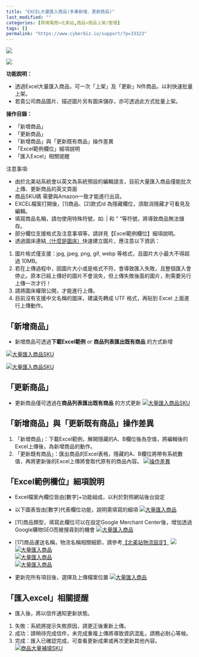 ```yaml
---
title: "EXCEL大量匯入商品(多筆新增、更新商品)"
last_modified: ""
categories: [跨境電商>北美站,商品>商品上架/管理]
tags: []
permalink: "https://www.cyberbiz.io/support/?p=33323"
---
```


![](https://www.cyberbiz.io/support/wp-content/uploads/適用站別.png)

[![](https://www.cyberbiz.io/support/wp-content/uploads/北美站.png)](https://www.cyberbiz.io/support/?page_id=32080)

**功能說明：**  

* 透過Excel大量匯入商品，可一次「上架」及「更新」N件商品，以利快速批量上架。
* 若貴公司商品圖片、描述圖片另有圖床儲存，亦可透過此方式批量上架。

**操作目錄：**

* 「新增商品」
* 「更新商品」
* 「新增商品」與「更新既有商品」操作差異
* 「Excel範例欄位」細項說明
* 「匯入Excel」相關提醒

注意事項:  

* 由於北美站系統會以英文為系統預設的編輯語言，目前大量匯入商品僅能批次上傳、更新商品的英文頁面
* 商品SKU碼 需要與Amazon一致才能進行出貨。
* EXCEL檔案打開後，[1]商品、[2]款式id 為隱藏欄位，須取消隱藏才可看見及編輯。
* 填寫商品名稱，請勿使用特殊符號，如: | 和 ” “等符號，將導致商品無法儲存。
* 部分欄位支援格式及注意事項等，請詳見【Excel範例欄位】細項說明。
* 透過圖床連結[（什麼是圖床）](https://zh.wikipedia.org/wiki/%E7%BD%91%E7%BB%9C%E7%9B%B8%E5%86%8C)快速建立圖片，應注意以下資訊：
1. 圖片格式僅支援：jpg, jpeg, png, gif, webp 等格式，且圖片大小最大不得超過 10MB。
2. 若在上傳過程中，因圖片大小或是格式不符，會導致匯入失敗，且整個匯入會停止。原本已經上傳好的圖片不會消失，但上傳失敗後面的圖片，則需要另行上傳一次才行！
3. 請將圖床權限公開，才能進行上傳。
4. 目前沒有支援中文名稱的圖床，建議先轉成 UTF 格式，再貼到 Excel 上面進行上傳動作。

## 「新增商品」

* 新增商品可透過**下載Excel範例** or **商品列表匯出既有商品** 的方式新增

[![大量匯入商品SKU](https://www.cyberbiz.io/support/wp-content/uploads/下載EXCEL.jpg)](https://www.cyberbiz.io/support/wp-content/uploads/下載EXCEL.jpg)  

[![大量匯入商品SKU](https://www.cyberbiz.io/support/wp-content/uploads/匯出商品-1.jpg)](https://www.cyberbiz.io/support/wp-content/uploads/匯出商品-1.jpg)  

## 「更新商品」

* 更新商品僅可透過在**商品列表匯出既有商品** 的方式更新
[![大量匯入商品SKU](https://www.cyberbiz.io/support/wp-content/uploads/-1-e1663309079169.jpg)](https://www.cyberbiz.io/support/wp-content/uploads/-1-e1663309079169.jpg)  

## 「新增商品」與「更新既有商品」操作差異

1. 「新增商品」：下載Excel範例，解開隱藏的A、B欄位後為空值，將編輯後的Excel上傳後，為新增商品的動作。
2. 「更新既有商品」：匯出商品的Excel表格，隱藏的A、B欄位將帶有系統數值，再將更新後的Excel上傳將會取代原有的商品內容。
[![操作差異](https://www.cyberbiz.io/support/wp-content/uploads/大量匯入商品02.png)](https://www.cyberbiz.io/support/wp-content/uploads/大量匯入商品02.png)  

##  「Excel範例欄位」細項說明

* Excel檔案內欄位皆由[數字]+功能組成，以利於對照網站後台設定
* 以下圖表皆由[數字]代表欄位功能，說明需填寫的細項
[![大量匯入商品]( https://www.cyberbiz.io/support/wp-content/uploads/EXCEL大量匯入商品多筆新增、更新商品04.png)](https://www.cyberbiz.io/support/wp-content/uploads/EXCEL大量匯入商品多筆新增、更新商品04.png)  

* [11]商品類型，填寫此欄位可以在設定Google Merchant Center後，增加透過Google購物SEO而被搜尋到的機會
[![大量匯入商品](https://www.cyberbiz.io/support/wp-content/uploads/EXCEL大量匯入商品多筆新增、更新商品05.png)](https://www.cyberbiz.io/support/wp-content/uploads/EXCEL大量匯入商品多筆新增、更新商品05.png)  

* [17]商品運送名稱，物流名稱相關細節，請參考[【北美站物流設定】](https://www.cyberbiz.io/support/?p=31066#a)
[
](https://www.cyberbiz.io/support/?p=31066#a)[![](https://www.cyberbiz.io/support/wp-content/uploads/EXCEL大量匯入商品多筆新增、更新商品06.png)](https://www.cyberbiz.io/support/wp-content/uploads/EXCEL大量匯入商品多筆新增、更新商品06.png)  
[![大量匯入商品](https://www.cyberbiz.io/support/wp-content/uploads/EXCEL大量匯入商品多筆新增、更新商品07.png)](https://www.cyberbiz.io/support/wp-content/uploads/EXCEL大量匯入商品多筆新增、更新商品07.png)  
[![大量匯入商品](https://www.cyberbiz.io/support/wp-content/uploads/EXCEL大量匯入商品多筆新增、更新商品08.png)](https://www.cyberbiz.io/support/wp-content/uploads/EXCEL大量匯入商品多筆新增、更新商品08.png)  
[![大量匯入商品](https://www.cyberbiz.io/support/wp-content/uploads/EXCEL大量匯入商品多筆新增、更新商品09-1.png)](https://www.cyberbiz.io/support/wp-content/uploads/EXCEL大量匯入商品多筆新增、更新商品09-1.png)  

* 更新完所有項目後，選擇及上傳檔案位置
[![大量匯入商品](https://www.cyberbiz.io/support/wp-content/uploads/EXCEL大量匯入商品-選擇語系.png)](https://www.cyberbiz.io/support/wp-content/uploads/EXCEL大量匯入商品-選擇語系.png)  

## 「匯入excel」相關提醒

* 匯入後，將以信件通知更新狀態。
1. 失敗：系統將提示失敗原因，請更正後重新上傳。
2. 成功：請稍待完成信件，未完成重複上傳將導致資訊混亂，請務必耐心等候。
3. 完成：匯入已確認完成，可查看更新成果或再次更新其他內容。
[![商品大量補填SKU](https://www.cyberbiz.io/support/wp-content/uploads/商品大量補填SKU教學6.png)](https://www.cyberbiz.io/support/wp-content/uploads/商品大量補填SKU教學6.png)  

